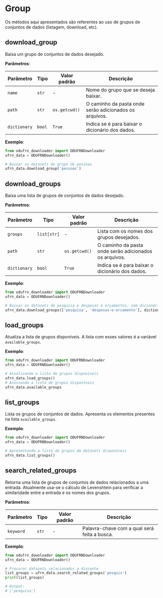 # Group
Os métodos aqui apresentados são referentes ao uso de grupos de conjuntos de dados (listagem, download, etc).

## download_group
Baixa um grupo de conjuntos de dados desejado.

**Parâmetros**:

| Parâmetro | Tipo | Valor padrão | Descrição |
| --------- | ---- | ------------ | --------- |
| `name` | `str` | - | Nome do grupo que se deseja baixar. |
| `path` | `str` | `os.getcwd()` | O caminho da pasta onde serão adicionados os arquivos. |
| `dictionary` | `bool` | `True` | Indica se é para baixar o dicionário dos dados. |

**Exemplo**:
```python
from odufrn_downloader import ODUFRNDownloader
ufrn_data = ODUFRNDownloader()

# Baixar os datasets do grupo de pessoas
ufrn_data.download_group('pessoas')
```

## download_groups
Baixa uma lista de grupos de conjuntos de dados desejado.

**Parâmetros**:

| Parâmetro | Tipo | Valor padrão | Descrição |
| --------- | ---- | ------------ | --------- |
| `groups` | `list[str]` | - | Lista com os nomes dos grupos desejados. |
| `path` | `str` | `os.getcwd()` | O caminho da pasta onde serão adicionados os arquivos. |
| `dictionary` | `bool` | `True` | Indica se é para baixar o dicionário dos dados. |

**Exemplo**:
```python
from odufrn_downloader import ODUFRNDownloader
ufrn_data = ODUFRNDownloader()

# Baixar os datasets de pesquisa e despesas e orçamentos, sem dicionários
ufrn_data.download_groups(['pesquisa', 'despesas-e-orcamento'], dictionary=False)
```

## load_groups
Atualiza a lista de grupos disponíveis. A lista com esses valores é a variável `available_groups`.

**Exemplo**:
```python
from odufrn_downloader import ODUFRNDownloader
ufrn_data = ODUFRNDownloader()

# Atualizando a lista de grupos disponíveis
ufrn_data.load_groups()
# Acessando a lista de grupos disponíveis
ufrn_data.available_groups
```

## list_groups
Lista os grupos de conjuntos de dados. Apresenta os elementos presentes na lista `available_groups`.

**Exemplo**:
```python
from odufrn_downloader import ODUFRNDownloader
ufrn_data = ODUFRNDownloader()

# Apresentando a lista de grupos de datasets disponíveis
ufrn_data.list_groups()
```

## search_related_groups
Retorna uma lista de grupos de conjuntos de dados relacionados a uma entrada.
Atualmente usa-se o cálculo de Levenshtein para verificar a similaridade
entre a entrada e os nomes dos grupos.

**Parâmetros**:

| Parâmetro | Tipo | Valor padrão | Descrição |
| --------- | ---- | ------------ | --------- |
| `keyword` | `str` | - | Palavra-chave com a qual será feita a busca. |

**Exemplo**:
```python
from odufrn_downloader import ODUFRNDownloader
ufrn_data = ODUFRNDownloader()

# Procurar datasets relacionados a discente
list_groups = ufrn_data.search_related_groups('pesquis')
print(list_groups)

# Output:
# ['pesquisa']
```
